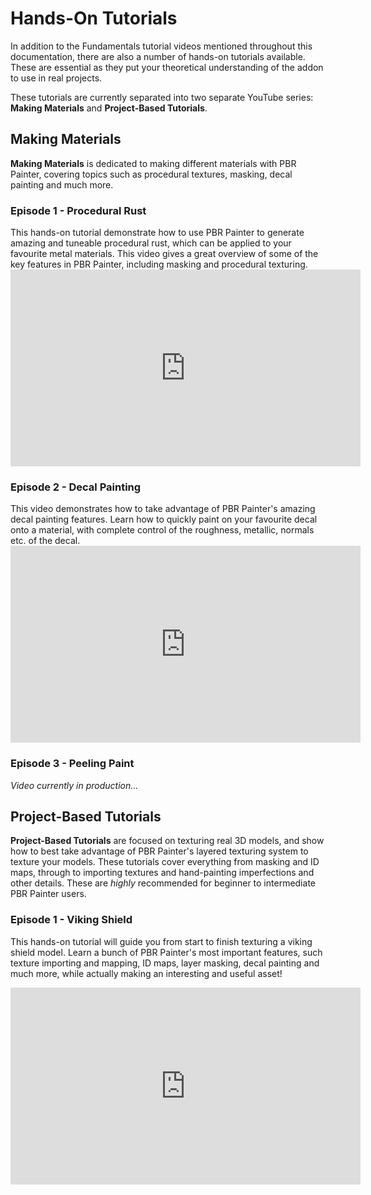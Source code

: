 # Hands-On Tutorials

In addition to the Fundamentals tutorial videos mentioned throughout this documentation, there are also a number of hands-on tutorials available.
These are essential as they put your theoretical understanding of the addon to use in real projects.

These tutorials are currently separated into two separate YouTube series: __Making Materials__ and __Project-Based Tutorials__.

## Making Materials

__Making Materials__ is dedicated to making different materials with PBR Painter, covering topics such as procedural textures, masking, decal painting and much more.

### Episode 1 - Procedural Rust

<p>This hands-on tutorial demonstrate how to use PBR Painter to generate amazing and tuneable procedural rust, which can be applied to your favourite metal materials. 
This video gives a great overview of some of the key features in PBR Painter, including masking and procedural texturing.
<iframe width="560" height="315" src="https://www.youtube.com/embed/YFX_QxAtgp8" title="YouTube video player" 
frameborder="0" allow="accelerometer; autoplay; clipboard-write; encrypted-media; gyroscope; picture-in-picture" allowfullscreen></iframe>
</p>

### Episode 2 - Decal Painting

<p>This video demonstrates how to take advantage of PBR Painter's amazing decal painting features. Learn how to quickly paint on your favourite decal onto a material, 
with complete control of the roughness, metallic, normals etc. of the decal.
<iframe width="560" height="315" src="https://www.youtube.com/embed/cSBiXjqotgI" title="YouTube video player" 
frameborder="0" allow="accelerometer; autoplay; clipboard-write; encrypted-media; gyroscope; picture-in-picture" allowfullscreen></iframe>
</p>

### Episode 3 - Peeling Paint

_Video currently in production..._

## Project-Based Tutorials

__Project-Based Tutorials__ are focused on texturing real 3D models, and show how to best take advantage of PBR Painter's layered texturing system to texture your models. 
These tutorials cover everything from masking and ID maps, through to importing textures and hand-painting imperfections and other details. These are _highly_ recommended
for beginner to intermediate PBR Painter users.

### Episode 1 - Viking Shield

This hands-on tutorial will guide you from start to finish texturing a viking shield model. Learn a bunch of PBR Painter's most important features, such texture importing 
and mapping, ID maps, layer masking, decal painting and much more, while actually making an interesting and useful asset!
<iframe width="560" height="315" src="https://www.youtube.com/embed/1xdQ0ntEOqc" title="YouTube video player" 
frameborder="0" allow="accelerometer; autoplay; clipboard-write; encrypted-media; gyroscope; picture-in-picture" allowfullscreen></iframe>